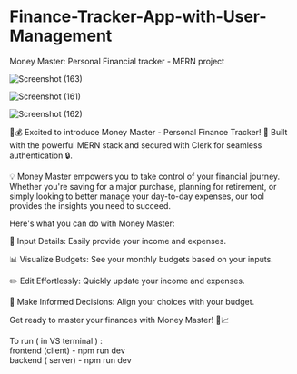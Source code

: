 # Finance-Tracker-App-with-User-Management  

Money Master: Personal Financial tracker - MERN project 

![Screenshot (163)](https://github.com/RuwanthiLakshika/Money-Master-Personal-Finance-Tracker/assets/125971277/a791deef-c711-4155-b6b2-61465fcfe827)

![Screenshot (161)](https://github.com/RuwanthiLakshika/Money-Master-Personal-Finance-Tracker/assets/125971277/ba84d510-e934-4fe8-9018-b82fc8302d4e)

![Screenshot (162)](https://github.com/RuwanthiLakshika/Money-Master-Personal-Finance-Tracker/assets/125971277/af8de785-5ad7-47ea-832d-f58d53aa1f9c)

🚀💰 Excited to introduce Money Master - Personal Finance Tracker! 🌟 Built with the powerful MERN stack and secured with Clerk for seamless authentication 🔒.     


💡 Money Master empowers you to take control of your financial journey. Whether you're saving for a major purchase, planning for retirement, or simply looking to better manage your day-to-day expenses, our tool provides the insights you need to succeed.     


Here's what you can do with Money Master:   


📝 Input Details: Easily provide your income and expenses.     

📊 Visualize Budgets: See your monthly budgets based on your inputs.      

✏️ Edit Effortlessly: Quickly update your income and expenses.      

🎯 Make Informed Decisions: Align your choices with your budget.       

Get ready to master your finances with Money Master! 💪📈         


To run ( in VS terminal ) :         
frontend (client) - npm run dev      
backend ( server) - npm run dev
